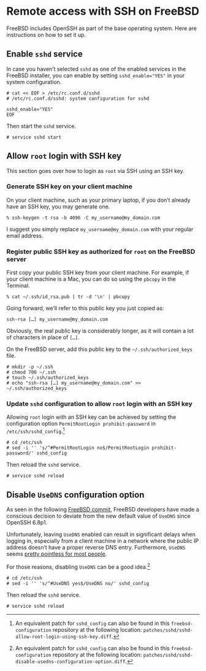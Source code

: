 # Remote access with SSH on FreeBSD

FreeBSD includes OpenSSH as part of the base operating system. Here are instructions on how to set it up.

## Enable `sshd` service

In case you haven’t selected `sshd` as one of the enabled services in the FreeBSD installer, you can enable by setting `sshd_enable="YES"` in your system configuration.

```console
# cat << EOF > /etc/rc.conf.d/sshd
# /etc/rc.conf.d/sshd: system configuration for sshd

sshd_enable="YES"
EOF
```

Then start the `sshd` service.

```console
# service sshd start
```

## Allow `root` login with SSH key

This section goes over how to login as `root` via SSH using an SSH key.

### Generate SSH key on your client machine

On your client machine, such as your primary laptop, if you don’t already have an SSH key, you may generate one.

```console
% ssh-keygen -t rsa -b 4096 -C my_username@my_domain.com
```

I suggest you simply replace `my_username@my_domain.com` with your regular email address.

### Register public SSH key as authorized for `root` on the FreeBSD server

First copy your public SSH key from your client machine. For example, if your client machine is a Mac, you can do so using the `pbcopy` in the Terminal.

```console
% cat ~/.ssh/id_rsa.pub | tr -d '\n' | pbcopy
```

Going forward, we’ll refer to this public key you just copied as:

```
ssh-rsa […] my_username@my_domain.com
```

Obviously, the real public key is considerably longer, as it will contain a lot of characters in place of `[…]`.

On the FreeBSD server, add this public key to the `~/.ssh/authorized_keys` file.

```console
# mkdir -p ~/.ssh
# chmod 700 ~/.ssh
# touch ~/.ssh/authorized_keys
# echo "ssh-rsa […] my_username@my_domain.com" >> ~/.ssh/authorized_keys
```

### Update `sshd` configuration to allow `root` login with an SSH key

Allowing `root` login with an SSH key can be achieved by setting the configuration option `PermitRootLogin prohibit-password` in `/etc/ssh/sshd_config`.[^1]

```console
# cd /etc/ssh
# sed -i '' 's/^#PermitRootLogin no$/PermitRootLogin prohibit-password/' sshd_config
```

[^1]: An equivalent patch for `sshd_config` can also be found in this `freebsd-configuration` repository at the following location: `patches/sshd/sshd-allow-root-login-using-ssh-key.diff`.

Then reload the `sshd` service.

```console
# service sshd reload
```


## Disable `UseDNS` configuration option

As seen in the following [FreeBSD commit](https://svnweb.freebsd.org/base?view=revision&revision=294909), FreeBSD developers have made a conscious decision to deviate from the new default value of `UseDNS` since OpenSSH 6.8p1.

Unfortunately, leaving `UseDNS` enabled can result in significant delays when logging in, especially from a client machine in a network where the public IP address doesn’t have a proper reverse DNS entry. Furthermore, `UseDNS` seems [pretty pointless for most people](http://unix.stackexchange.com/questions/56941/what-is-the-point-of-sshd-usedns-option#answer-56947).

For those reasons, disabling `UseDNS` can be a good idea.[^2]

[^2]: An equivalent patch for `sshd_config` can also be found in this `freebsd-configuration` repository at the following location: `patches/sshd/sshd-disable-usedns-configuration-option.diff`.

```console
# cd /etc/ssh
# sed -i '' 's/^#UseDNS yes$/UseDNS no/' sshd_config
```

Then reload the `sshd` service.

```console
# service sshd reload
```